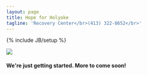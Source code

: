 ```yaml
---
layout: page
title: Hope for Holyoke
tagline: 'Recovery Center</br>(413) 322-8652</br>'
---
```

{% include JB/setup %}

<img class="fullwidth" src="{{ site.url }}/assets/images/h4h_building_front.jpg" />

#### We're just getting started. More to come soon!



